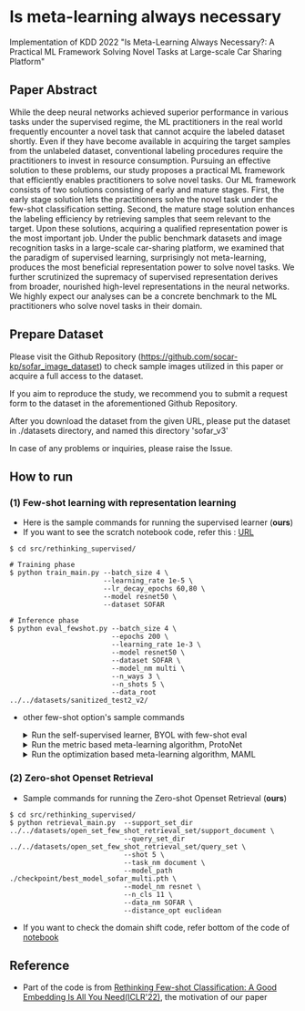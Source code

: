 # Is meta-learning always necessary
Implementation of KDD 2022 "Is Meta-Learning Always Necessary?: A Practical ML Framework Solving Novel Tasks at Large-scale Car Sharing Platform"

## Paper Abstract

While the deep neural networks achieved superior performance in various tasks under the supervised regime, the ML practitioners in the real world frequently encounter a novel task that cannot acquire the labeled dataset shortly. Even if they have become available in acquiring the target samples from the unlabeled dataset, conventional labeling procedures require the practitioners to invest in resource consumption. Pursuing an effective solution to these problems, our study proposes a practical ML framework that efficiently enables practitioners to solve novel tasks. Our ML framework consists of two solutions consisting of early and mature stages. First, the early stage solution lets the practitioners solve the novel task under the few-shot classification setting. Second, the mature stage solution enhances the labeling efficiency by retrieving samples that seem relevant to the target. Upon these solutions, acquiring a qualified representation power is the most important job. Under the public benchmark datasets and image recognition tasks in a large-scale car-sharing platform, we examined that the paradigm of supervised learning, surprisingly not meta-learning,  produces the most beneficial representation power to solve novel tasks. We further scrutinized the supremacy of supervised representation derives from broader, nourished high-level representations in the neural networks. We highly expect our analyses can be a concrete benchmark to the ML practitioners who solve novel tasks in their domain.


## Prepare Dataset

Please visit the Github Repository (https://github.com/socar-kp/sofar_image_dataset) to check sample images utilized in this paper or acquire a full access to the dataset.

If you aim to reproduce the study, we recommend you to submit a request form to the dataset in the aforementioned Github Repository.

After you download the dataset from the given URL, please put the dataset in ./datasets directory, and named this directory 'sofar_v3'

In case of any problems or inquiries, please raise the Issue.


## How to run
### (1) Few-shot learning with representation learning
- Here is the sample commands for running the supervised learner (**ours**)  
- If you want to see the scratch notebook code, refer this : [URL](https://github.com/socar-esther/Is_meta_learning_always_necessary/blob/master/src/rethinking_supervised/supervised_script.ipynb)
```shell
$ cd src/rethinking_supervised/

# Training phase
$ python train_main.py --batch_size 4 \
                       --learning_rate 1e-5 \
                       --lr_decay_epochs 60,80 \
                       --model resnet50 \
                       --dataset SOFAR 

# Inference phase          
$ python eval_fewshot.py --batch_size 4 \
                         --epochs 200 \
                         --learning_rate 1e-3 \
                         --model resnet50 \
                         --dataset SOFAR \
                         --model_nm multi \
                         --n_ways 3 \
                         --n_shots 5 \
                         --data_root ../../datasets/sanitized_test2_v2/  
```

- other few-shot option's sample commands
  <details>
  <summary>Run the self-supervised learner, BYOL with few-shot eval</summary>
  <div markdown="1">    

  ```shell
  $ cd src/rethinking_selfsupervised/

  # Training phase
  $ python train_main.py \
      --gpus 4 \
      --distributed_backend ddp \
      --sync_batchnorm \
      --dataset SOFAR \
      --batch_size 128 \
      --max_epochs 1000 \
      --arch resnet50 \
      --precision 16 \
      --comment wandb-comment

  # Inference phase
  $ python eval_fewshot.py --batch_size 4 \
                           --epochs 200 \
                           --learning_rate 1e-3 \
                           --model resnet50 \
                           --dataset SOFAR \
                           --model_nm multi \
                           --n_ways 3 \
                           --n_shots 5 \
                           --data_root ../../datasets/sanitized_test2_v2/  
  ```

  </div>
  </details>
  <details>
  <summary>Run the metric based meta-learning algorithm, ProtoNet</summary>
  <div markdown="1">       

  ```shell
  $ cd src/fewshot_Protonet/

  # Training phase
  $ python train_main.py --max_epoch 200 \
                         --train_shot 10 \
                         --train_way 3 \
                         --train_query 15 \
                         --test_shot 5 \
                         --test_way 3 \
                         --test_query 15 \
                         --n_gpu 4 


  # Inference phase
  $ python eval_fewshot.py --test_shot 5 \
                           --test_way 3 \
                           --test_query 15 \
                           --dataset_nm cifarfs \
                           --model_path ./checkpoint/epoch50_loss1.414059302210808.pth \
                           --n_gpu 2 

  ```

  </div>
  </details>

  <details>
  <summary>Run the optimization based meta-learning algorithm, MAML</summary>
  <div markdown="1">       

  ```shell
  $ cd src/fewshot_MAML/

  # Training phase
  $ python train_main.py --ways 3 \
                         --shots 5 \
                         --meta_lr 0.003 \
                         --fast_lr 0.5 \
                         --meta_batch_size 32 \
                         --num_iterations 50000 



  # Inference phase
  $ python eval_fewshot.py --ways 3 \
                           --shots 5 \
                           --meta_lr 0.003 \
                           --fast_lr 0.5 \
                           --meta_batch_size 32 \
                           --num_iterations 50000 
  ```

  </div>
  </details>



### (2) Zero-shot Openset Retrieval
- Sample commands for running the Zero-shot Openset Retrieval (**ours**)
```shell
$ cd src/rethinking_supervised/
$ python retrieval_main.py  --support_set_dir ../../datasets/open_set_few_shot_retrieval_set/support_document \
                            --query_set_dir ../../datasets/open_set_few_shot_retrieval_set/query_set \
                            --shot 5 \
                            --task_nm document \
                            --model_path ./checkpoint/best_model_sofar_multi.pth \
                            --model_nm resnet \
                            --n_cls 11 \
                            --data_nm SOFAR \
                            --distance_opt euclidean
```
- If you want to check the domain shift code, refer bottom of the code of [notebook](https://github.com/socar-esther/Is_meta_learning_always_necessary/blob/master/src/rethinking_supervised/supervised_script.ipynb)


## Reference
- Part of the code is from [Rethinking Few-shot Classification: A Good Embedding Is All You Need(ICLR'22)](https://arxiv.org/abs/2003.11539), the motivation of our paper
